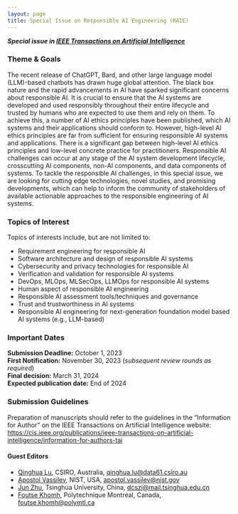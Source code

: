 ```yaml
---
layout: page
title: Special Issue on Responsible AI Engineering (RAIE)
---
```


***Special issue in [IEEE Transactions on Artificial Intelligence](https://cis.ieee.org/publications/ieee-transactions-on-artificial-intelligence/)***

### Theme & Goals

The recent release of ChatGPT, Bard, and other large language model (LLM)-based chatbots has drawn huge global attention. The black box nature and the rapid advancements in AI have sparked significant concerns about responsible AI. It is crucial to ensure that the AI systems are developed and used responsibly throughout their entire lifecycle and trusted by humans who are expected to use them and rely on them. To achieve this, a number of AI ethics principles have been published, which AI systems and their applications should conform to. However, high-level AI ethics principles are far from sufficient for ensuring responsible AI systems and applications. There is a significant gap between high-level AI ethics principles and low-level concrete practice for practitioners. Responsible AI challenges can occur at any stage of the AI system development lifecycle, crosscutting AI components, non-AI components, and data components of systems. To tackle the responsible AI challenges, in this special issue, we are looking for cutting edge technologies, novel studies, and promising developments, which can help to inform the community of stakeholders of available actionable approaches to the responsible engineering of AI systems.

### Topics of Interest

Topics of interests include, but are not limited to:

- Requirement engineering for responsible AI
- Software architecture and design of responsible AI systems
- Cybersecurity and privacy technologies for responsible AI
- Verification and validation for responsible AI systems
- DevOps, MLOps, MLSecOps, LLMOps for responsible AI systems
- Human aspect of responsible AI engineering 
- Responsible AI assessment tools/techniques and governance
- Trust and trustworthiness in AI systems
- Responsible AI engineering for next-generation foundation model based AI systems (e.g., LLM-based) 



### Important Dates

**Submission Deadline:** October 1, 2023
<br>
**First Notification:** November 30, 2023 (*subsequent review rounds as required*)
<br>
**Final decision:** March 31, 2024
<br>
**Expected publication date:** End of 2024 


### Submission Guidelines
Preparation of manuscripts should refer to the guidelines in the “Information for Author” on the IEEE Transactions on Artificial Intelligence website: <https://cis.ieee.org/publications/ieee-transactions-on-artificial-intelligence/information-for-authors-tai>


#### Guest Editors

- [Qinghua Lu](https://people.csiro.au/L/Q/Qinghua-Lu), CSIRO, Australia, <qinghua.lu@data61.csiro.au>
- [Apostol Vassilev](https://www.nist.gov/people/apostol-vassilev), NIST, USA, <apostol.vassilev@nist.gov>
- [Jun Zhu](https://ml.cs.tsinghua.edu.cn/~jun/index.shtml), Tsinghua University, China, <dcszj@mail.tsinghua.edu.cn>
- [Foutse Khomh](https://www.polymtl.ca/expertises/en/khomh-foutse), Polytechnique Montréal, Canada, <foutse.khomh@polymtl.ca>
